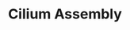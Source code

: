 ---
authors:
- ReactomeTeam
description: 'Cilia are membrane covered organelles that extend from the surface of
  eukaryotic cells. Cilia may be motile, such as respiratory cilia) or non-motile
  (such as the primary cilium) and are distinguished by the structure of their microtubule-based
  axonemes. The axoneme consists of nine peripheral doublet microtubules, and in the
  case of many motile cilia, may also contain a pair of central single microtubules.
  These are referred to as 9+0 or 9+2 axonemes, respectively. Relative to their non-motile
  counterparts, motile cilia also contain additional structures that contribute to
  motion, including inner and outer dynein arms, radial spokes and nexin links. Four
  main types of cilia have been identified in humans: 9+2 motile (such as respiratory
  cilia), 9+0 motile (nodal cilia), 9+2 non-motile (kinocilium of hair cells) and
  9+0 non-motile (primary cilium and photoreceptor cells)  (reviewed in Fliegauf et
  al, 2007).  This pathway describes cilia formation, with an emphasis on the primary
  cilium. The primary cilium is a sensory organelle that is required for the transduction
  of numerous external signals such as growth factors, hormones and morphogens, and
  an intact primary cilium is needed for signaling pathways mediated by Hh, WNT, calcium,
  G-protein coupled receptors and receptor tyrosine kinases, among others (reviewed
  in Goetz and Anderson, 2010; Berbari et al, 2009; Nachury, 2014). Unlike the motile
  cilia, which are generally present in large numbers on epithelial cells and are
  responsible for sensory function as well as wave-like beating motions, the primary
  cilium is a non-motile sensory organelle that is present in a single copy at the
  apical surface of most quiescent cells (reviewed in Hsiao et al, 2012).   Cilium
  biogenesis involves the anchoring of the basal body, a centriole-derived organelle,
  near the plasma membrane and the subsequent polymerization of the microtubule-based
  axoneme and extension of the plasma membrane (reviewed in Ishikawa and Marshall,
  2011; Reiter et al, 2012). Although the ciliary membrane is continuous with the
  plasma membrane, the protein and lipid content of the cilium and the ciliary membrane
  are distinct from those of the bulk cytoplasm and plasma membrane (reviewed in Emmer
  et al, 2010; Rohatgi and Snell, 2010). This specialized compartment is established
  and maintained during cilium biogenesis by the formation of a ciliary transition
  zone, a proteinaceous structure that, with the transition fibres, anchors the basal
  body to the plasma membrane and acts as a ciliary pore to limit free diffusion from
  the cytosol to the cilium (reviewed in Nachury et al, 2010; Reiter et al, 2012).
  Ciliary components are targeted from the secretory system to the ciliary base and
  subsequently transported to the ciliary tip, where extension of the axoneme occurs,
  by a motor-driven process called intraflagellar transport (IFT). Anterograde transport
  of cargo from the ciliary base to the tip of the cilium requires kinesin-2 type
  motors, while the dynein-2 motor is required for retrograde transport back to the
  ciliary base.  In addition, both anterograde and retrograde transport depend on
  the IFT complex, a multiprotein assembly consisting of two subcomplexes, IFT A and
  IFT B. The primary cilium is a dynamic structure that undergoes continuous steady-state
  turnover of tubulin at the tip; as a consequence, the IFT machinery is required
  for cilium maintenance as well as biogenesis (reviewed in Bhogaraju et al, 2013;
  Hsiao et al, 2012; Li et al, 2012; Taschner et al, 2012; Sung and Leroux, 2013).   The
  importance of the cilium in signaling and cell biology is highlighted by the wide
  range of defects and disorders, collectively known as ciliopathies, that arise as
  the result of mutations in genes encoding components of the ciliary machinery (reviewed
  in Goetz and Anderson, 2010; Madhivanan and Aguilar, 2014).  View original pathway
  at [http://www.reactome.org/PathwayBrowser/#DIAGRAM=5617833 Reactome].'
last-edited: 2021-01-25
organisms:
- Homo sapiens
redirect_from:
- /index.php/Pathway:WP4124
- /instance/WP4124
revision: null
schema-jsonld:
- '@context': https://schema.org/
  '@id': https://wikipathways.github.io/pathways/WP4124.html
  '@type': Dataset
  creator:
    '@type': Organization
    name: WikiPathways
  description: 'Cilia are membrane covered organelles that extend from the surface
    of eukaryotic cells. Cilia may be motile, such as respiratory cilia) or non-motile
    (such as the primary cilium) and are distinguished by the structure of their microtubule-based
    axonemes. The axoneme consists of nine peripheral doublet microtubules, and in
    the case of many motile cilia, may also contain a pair of central single microtubules.
    These are referred to as 9+0 or 9+2 axonemes, respectively. Relative to their
    non-motile counterparts, motile cilia also contain additional structures that
    contribute to motion, including inner and outer dynein arms, radial spokes and
    nexin links. Four main types of cilia have been identified in humans: 9+2 motile
    (such as respiratory cilia), 9+0 motile (nodal cilia), 9+2 non-motile (kinocilium
    of hair cells) and 9+0 non-motile (primary cilium and photoreceptor cells)  (reviewed
    in Fliegauf et al, 2007).  This pathway describes cilia formation, with an emphasis
    on the primary cilium. The primary cilium is a sensory organelle that is required
    for the transduction of numerous external signals such as growth factors, hormones
    and morphogens, and an intact primary cilium is needed for signaling pathways
    mediated by Hh, WNT, calcium, G-protein coupled receptors and receptor tyrosine
    kinases, among others (reviewed in Goetz and Anderson, 2010; Berbari et al, 2009;
    Nachury, 2014). Unlike the motile cilia, which are generally present in large
    numbers on epithelial cells and are responsible for sensory function as well as
    wave-like beating motions, the primary cilium is a non-motile sensory organelle
    that is present in a single copy at the apical surface of most quiescent cells
    (reviewed in Hsiao et al, 2012).   Cilium biogenesis involves the anchoring of
    the basal body, a centriole-derived organelle, near the plasma membrane and the
    subsequent polymerization of the microtubule-based axoneme and extension of the
    plasma membrane (reviewed in Ishikawa and Marshall, 2011; Reiter et al, 2012).
    Although the ciliary membrane is continuous with the plasma membrane, the protein
    and lipid content of the cilium and the ciliary membrane are distinct from those
    of the bulk cytoplasm and plasma membrane (reviewed in Emmer et al, 2010; Rohatgi
    and Snell, 2010). This specialized compartment is established and maintained during
    cilium biogenesis by the formation of a ciliary transition zone, a proteinaceous
    structure that, with the transition fibres, anchors the basal body to the plasma
    membrane and acts as a ciliary pore to limit free diffusion from the cytosol to
    the cilium (reviewed in Nachury et al, 2010; Reiter et al, 2012). Ciliary components
    are targeted from the secretory system to the ciliary base and subsequently transported
    to the ciliary tip, where extension of the axoneme occurs, by a motor-driven process
    called intraflagellar transport (IFT). Anterograde transport of cargo from the
    ciliary base to the tip of the cilium requires kinesin-2 type motors, while the
    dynein-2 motor is required for retrograde transport back to the ciliary base.  In
    addition, both anterograde and retrograde transport depend on the IFT complex,
    a multiprotein assembly consisting of two subcomplexes, IFT A and IFT B. The primary
    cilium is a dynamic structure that undergoes continuous steady-state turnover
    of tubulin at the tip; as a consequence, the IFT machinery is required for cilium
    maintenance as well as biogenesis (reviewed in Bhogaraju et al, 2013; Hsiao et
    al, 2012; Li et al, 2012; Taschner et al, 2012; Sung and Leroux, 2013).   The
    importance of the cilium in signaling and cell biology is highlighted by the wide
    range of defects and disorders, collectively known as ciliopathies, that arise
    as the result of mutations in genes encoding components of the ciliary machinery
    (reviewed in Goetz and Anderson, 2010; Madhivanan and Aguilar, 2014).  View original
    pathway at [http://www.reactome.org/PathwayBrowser/#DIAGRAM=5617833 Reactome].'
  keywords:
  - 'ACTR1A '
  - 'AHI1 '
  - 'AKAP9 '
  - 'ALMS1 '
  - 'ARF4 '
  - ARF4:GDP
  - ARF4:GTP
  - ARF4:GTP:VxPx-containing ciliary membrane proteins
  - ARL13B
  - 'ARL13B '
  - ARL13B:INPP5E
  - ARL13B:INPP5E:PDE6D
  - 'ARL3 '
  - ARL3:GDP
  - ARL3:GTP
  - ARL3:GTP:UNC119B
  - ARL3:GTP:UNC119B:myristoylated ciliary cargo
  - 'ARL6 '
  - ARL6:GTP
  - ARL6:GTP:BBSome:ciliary cargo
  - ASAP1
  - 'ASAP1 '
  - ASAP1 dimer
  - ATAT
  - 'AZI1 '
  - Ac-CoA
  - 'B9D1 '
  - 'B9D2 '
  - BBIP1
  - 'BBIP1 '
  - BBS/CCT complex
  - BBS1
  - 'BBS1 '
  - 'BBS10 '
  - 'BBS12 '
  - BBS2
  - 'BBS2 '
  - BBS4
  - 'BBS4 '
  - BBS5
  - 'BBS5 '
  - BBS7
  - 'BBS7 '
  - BBS9
  - 'BBS9 '
  - BBSome
  - BBSome ciliary cargo
  - C2CD3
  - 'C2CD3 '
  - 'CC2D2A '
  - CCP110
  - 'CCP110 '
  - 'CCT2 '
  - 'CCT3 '
  - 'CCT4 '
  - 'CCT5 '
  - 'CCT8 '
  - 'CDK1 '
  - 'CDK5RAP2 '
  - 'CENPJ '
  - 'CEP135 '
  - 'CEP152 '
  - 'CEP162 '
  - CEP164
  - 'CEP164 '
  - 'CEP192 '
  - 'CEP250 '
  - 'CEP290 '
  - 'CEP41 '
  - 'CEP57 '
  - 'CEP63 '
  - 'CEP70 '
  - 'CEP72 '
  - 'CEP76 '
  - 'CEP78 '
  - CEP83
  - 'CEP83 '
  - CEP89
  - 'CEP89 '
  - CEP97
  - 'CEP97 '
  - 'CETN2 '
  - 'CKAP5 '
  - 'CLASP1 '
  - CLUAP
  - 'CLUAP '
  - 'CNGA2 '
  - 'CNGA4 '
  - 'CNGB1 '
  - 'CNTRL '
  - 'CSNK1D '
  - 'CSNK1E '
  - Centrosome:C2CD3:distal appendage proteins
  - Centrosome:C2CD3:distal appendage proteins:TTBK2
  - CoA-SH
  - 'DCTN1-2 '
  - 'DCTN2 '
  - 'DCTN3 '
  - 'DYNC1H1 '
  - 'DYNC1I2 '
  - 'DYNC2H1 '
  - 'DYNC2LI1 '
  - 'DYNLL1 '
  - 'DYNLL2 '
  - 'DYNLRB1 '
  - 'DYNLRB2 '
  - 'EXOC1 '
  - 'EXOC2 '
  - 'EXOC3 '
  - 'EXOC4 '
  - 'EXOC5 '
  - 'EXOC6 '
  - 'EXOC7 '
  - 'EXOC8 '
  - FBF1
  - 'FBF1 '
  - 'FGFR1OP '
  - GBF1
  - GDP
  - 'GDP '
  - GTP
  - 'GTP '
  - 'Golgi-derived vesicle '
  - H2O
  - 'HAUS1 '
  - 'HAUS2 '
  - 'HAUS3 '
  - 'HAUS4 '
  - 'HAUS5 '
  - 'HAUS6 '
  - 'HAUS7 '
  - 'HAUS8 '
  - HDAC6
  - 'HSP90AA1 '
  - HSPB11
  - 'HSPB11 '
  - IFT A
  - IFT B
  - IFT B*
  - IFT122
  - 'IFT122 '
  - IFT140
  - 'IFT140 '
  - IFT172
  - 'IFT172 '
  - IFT20
  - 'IFT20 '
  - IFT20:TRIP11
  - IFT27
  - 'IFT27 '
  - IFT43
  - 'IFT43 '
  - IFT46
  - 'IFT46 '
  - IFT52
  - 'IFT52 '
  - IFT57
  - 'IFT57 '
  - IFT74
  - 'IFT74 '
  - IFT80
  - 'IFT80 '
  - IFT81
  - 'IFT81 '
  - IFT88
  - 'IFT88 '
  - INPP5E
  - 'INPP5E '
  - 'IQCB1 '
  - 'KIF17 '
  - KIF17 dimer
  - KIF17 dimer:TNPO1
  - 'KIF24 '
  - 'KIF3A '
  - 'KIF3B '
  - 'KIF3C '
  - 'KIFAP3 '
  - Kinesin-2 motors
  - LZTFL1
  - 'LZTFL1 '
  - LZTFL1 oligomer
  - 'MAPRE1 '
  - MARK4
  - 'MARK4 '
  - 'MCHR1 '
  - 'MKKS '
  - 'MKS1 '
  - Microtubule
  - 'Microtubule protofilament '
  - 'MyrG2-CYS1 '
  - 'MyrG2-NPHP3 '
  - 'NDE1 '
  - 'NEDD1 '
  - 'NEK2 '
  - 'NINL '
  - NPHP complex
  - 'NPHP1 '
  - 'NPHP4 '
  - 'ODF2 '
  - 'OFD1 '
  - 'PAFAH1B1 '
  - 'PCM1 '
  - 'PCNT '
  - PDE6D
  - 'PDE6D '
  - PDE6D:INPP5E
  - 'PKD1 '
  - 'PKD2 '
  - 'PLK1 '
  - 'PLK4 '
  - 'PPP2R1A '
  - 'PRKACA '
  - 'PRKAR2B '
  - Pi
  - 'RAB11A '
  - RAB11A:GTP
  - RAB11A:GTP:Golgi
  - RAB11A:GTP:RAB11FIP3
  - 'RAB11FIP3 '
  - RAB11FIP3 dimer
  - RAB3IP
  - 'RAB3IP '
  - RAB3IP:BBSome
  - RAB3IP:RAB11A:GTP:Golgi-derived vesicle
  - RAB3IP:RAB8A:GDP
  - 'RAB8A '
  - RAB8A:GDP
  - RAB8A:GDP:RAB3IP:RAB11A:GTP:FIP3 dimer:ASAP1 dimer:VxPx-containing ciliary membrane
    proteins
  - RAB8A:GTP
  - RAB8A:GTP:RAB3IP:RAB11A:GTP:RAB11FIP3 dimer:ASAP1 dimer:VxPx-containing ciliary
    membrane proteins
  - RABL5
  - 'RABL5 '
  - 'RHO '
  - RP2
  - 'RP2 '
  - RP2:ARL3:GDP:UNC119B
  - RP2:ARL3:GTP:UNC119B
  - RP2:ARL3:GTP:UNC119B(active)
  - 'RPGRIP1L '
  - SCLT1
  - 'SCLT1 '
  - 'SDCCAG8 '
  - SEPT2
  - 'SFI1 '
  - 'SMO '
  - 'SSNA1 '
  - 'SSTR3 '
  - 'TCP1 '
  - 'TCTE3 '
  - 'TCTEX1D1 '
  - 'TCTEX1D2 '
  - 'TCTN1 '
  - 'TCTN2 '
  - 'TCTN3 '
  - 'TMEM216 '
  - 'TMEM67 '
  - TNPO1
  - 'TNPO1 '
  - TRAF3IP1
  - 'TRAF3IP1 '
  - TRIP11
  - 'TRIP11 '
  - TTBK2
  - 'TTBK2 '
  - TTC21B
  - 'TTC21B '
  - TTC26
  - 'TTC26 '
  - TTC30
  - 'TTC30A '
  - 'TTC30B '
  - TTC8
  - 'TTC8 '
  - 'TUBA1A '
  - 'TUBA4A '
  - 'TUBB '
  - 'TUBB4A '
  - 'TUBB4B '
  - 'TUBG1 '
  - Tectonic-like
  - UNC119B
  - 'UNC119B '
  - UNC119B:myristoylated ciliary cargo
  - VxPx-containing
  - WDR19
  - 'WDR19 '
  - 'WDR34 '
  - WDR35
  - 'WDR35 '
  - 'WDR60 '
  - 'YWHAE '
  - 'YWHAG '
  - acetylated
  - 'acetylated microtubule '
  - 'acetylated microtubule protofilament '
  - active dynein-2
  - active kinesin-2
  - anterograde IFT
  - basal
  - basal body
  - body:transition
  - centriole:C2CD3
  - centrosome:C2CD2:distal appendage proteins:TTBK2:MARK4
  - ciliary cargo
  - ciliary membrane
  - ciliary proteins
  - complex
  - complex:RAB8A:GTP:RAB3IP:RAB11:GTP:RAB11FIP3 dimer:ASAP1 dimer:VxPx-containing
    ciliary membrane proteins
  - derived vesicle
  - 'dimer:'
  - dimer:ARF4:GTP:VxPx-containing ciliary membrane proteins
  - dimer:ASAP1
  - dimer:VxPx-containing ciliary membrane proteins
  - dynein-2
  - exocyst
  - exocyst complex
  - microtubule
  - mother
  - mother centriole
  - motors
  - myristoylated
  - oligomer:BBSome
  - proteins
  - proteins:RAB3IP:RAB11A:GTP:Golgi-derived vesicle
  - retrograde IFT
  - trains
  - zone
  - zone proteins
  license: CC0
  name: Cilium Assembly
seo: CreativeWork
title: Cilium Assembly
wpid: WP4124
---